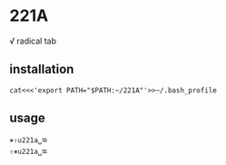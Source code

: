 # 221A
√ radical tab

## installation
`cat<<<'export PATH="$PATH:~/221A"'>>~/.bash_profile`

## usage
`⎈⇧u221a␣⭾`
<br>`⇧⎈u221a␣⭾`
